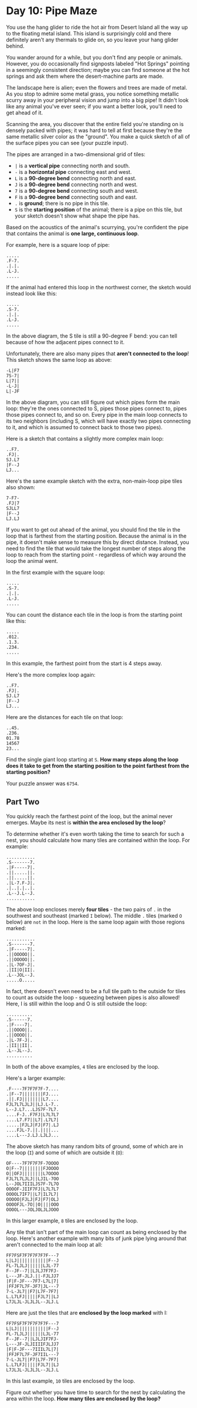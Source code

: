 # Day 10: Pipe Maze

You use the hang glider to ride the hot air from Desert Island all the way up to the floating metal island. This island is surprisingly cold and there definitely aren't any thermals to glide on, so you leave your hang glider behind.

You wander around for a while, but you don't find any people or animals. However, you do occasionally find signposts labeled "Hot Springs" pointing in a seemingly consistent direction; maybe you can find someone at the hot springs and ask them where the desert-machine parts are made.

The landscape here is alien; even the flowers and trees are made of metal. As you stop to admire some metal grass, you notice something metallic scurry away in your peripheral vision and jump into a big pipe! It didn't look like any animal you've ever seen; if you want a better look, you'll need to get ahead of it.

Scanning the area, you discover that the entire field you're standing on is densely packed with pipes; it was hard to tell at first because they're the same metallic silver color as the "ground". You make a quick sketch of all of the surface pipes you can see (your puzzle input).

The pipes are arranged in a two-dimensional grid of tiles:

- `|` is a **vertical pipe** connecting north and south.
- `-` is a **horizontal pipe** connecting east and west.
- `L` is a **90-degree bend** connecting north and east.
- `J` is a **90-degree bend** connecting north and west.
- `7` is a **90-degree bend** connecting south and west.
- `F` is a **90-degree bend** connecting south and east.
- `.` is **ground**; there is no pipe in this tile.
- `S` is the **starting position** of the animal; there is a pipe on this tile, but your sketch doesn't show what shape the pipe has.

Based on the acoustics of the animal's scurrying, you're confident the pipe that contains the animal is **one large, continuous loop**.

For example, here is a square loop of pipe:

```text
.....
.F-7.
.|.|.
.L-J.
.....
```

If the animal had entered this loop in the northwest corner, the sketch would instead look like this:

```text
.....
.S-7.
.|.|.
.L-J.
.....
```

In the above diagram, the S tile is still a 90-degree F bend: you can tell because of how the adjacent pipes connect to it.

Unfortunately, there are also many pipes that **aren't connected to the loop**! This sketch shows the same loop as above:

```text
-L|F7
7S-7|
L|7||
-L-J|
L|-JF
```

In the above diagram, you can still figure out which pipes form the main loop: they're the ones connected to S, pipes those pipes connect to, pipes those pipes connect to, and so on. Every pipe in the main loop connects to its two neighbors (including S, which will have exactly two pipes connecting to it, and which is assumed to connect back to those two pipes).

Here is a sketch that contains a slightly more complex main loop:

```text
..F7.
.FJ|.
SJ.L7
|F--J
LJ...
```

Here's the same example sketch with the extra, non-main-loop pipe tiles also shown:

```text
7-F7-
.FJ|7
SJLL7
|F--J
LJ.LJ
```

If you want to get out ahead of the animal, you should find the tile in the loop that is farthest from the starting position. Because the animal is in the pipe, it doesn't make sense to measure this by direct distance. Instead, you need to find the tile that would take the longest number of steps along the loop to reach from the starting point - regardless of which way around the loop the animal went.

In the first example with the square loop:

```text
.....
.S-7.
.|.|.
.L-J.
.....
```

You can count the distance each tile in the loop is from the starting point like this:

```text
.....
.012.
.1.3.
.234.
.....
```

In this example, the farthest point from the start is 4 steps away.

Here's the more complex loop again:

```text
..F7.
.FJ|.
SJ.L7
|F--J
LJ...
```

Here are the distances for each tile on that loop:

```text
..45.
.236.
01.78
14567
23...
```

Find the single giant loop starting at `S`. **How many steps along the loop does it take to get from the starting position to the point farthest from the starting position?**

Your puzzle answer was `6754`.

## Part Two

You quickly reach the farthest point of the loop, but the animal never emerges. Maybe its nest is **within the area enclosed by the loop**?

To determine whether it's even worth taking the time to search for such a nest, you should calculate how many tiles are contained within the loop. For example:

```
...........
.S-------7.
.|F-----7|.
.||.....||.
.||.....||.
.|L-7.F-J|.
.|..|.|..|.
.L--J.L--J.
...........
```

The above loop encloses merely **four tiles** - the two pairs of `.` in the southwest and southeast (marked `I` below). The middle `.` tiles (marked `O` below) are `not` in the loop. Here is the same loop again with those regions marked:

```
...........
.S-------7.
.|F-----7|.
.||OOOOO||.
.||OOOOO||.
.|L-7OF-J|.
.|II|O|II|.
.L--JOL--J.
.....O.....
```

In fact, there doesn't even need to be a full tile path to the outside for tiles to count as outside the loop - squeezing between pipes is also allowed! Here, I is still within the loop and O is still outside the loop:

```
..........
.S------7.
.|F----7|.
.||OOOO||.
.||OOOO||.
.|L-7F-J|.
.|II||II|.
.L--JL--J.
..........
```

In both of the above examples, `4` tiles are enclosed by the loop.

Here's a larger example:

```
.F----7F7F7F7F-7....
.|F--7||||||||FJ....
.||.FJ||||||||L7....
FJL7L7LJLJ||LJ.L-7..
L--J.L7...LJS7F-7L7.
....F-J..F7FJ|L7L7L7
....L7.F7||L7|.L7L7|
.....|FJLJ|FJ|F7|.LJ
....FJL-7.||.||||...
....L---J.LJ.LJLJ...
```

The above sketch has many random bits of ground, some of which are in the loop (`I`) and some of which are outside it (`O`):

```
OF----7F7F7F7F-7OOOO
O|F--7||||||||FJOOOO
O||OFJ||||||||L7OOOO
FJL7L7LJLJ||LJIL-7OO
L--JOL7IIILJS7F-7L7O
OOOOF-JIIF7FJ|L7L7L7
OOOOL7IF7||L7|IL7L7|
OOOOO|FJLJ|FJ|F7|OLJ
OOOOFJL-7O||O||||OOO
OOOOL---JOLJOLJLJOOO
```

In this larger example, `8` tiles are enclosed by the loop.

Any tile that isn't part of the main loop can count as being enclosed by the loop. Here's another example with many bits of junk pipe lying around that aren't connected to the main loop at all:

```
FF7FSF7F7F7F7F7F---7
L|LJ||||||||||||F--J
FL-7LJLJ||||||LJL-77
F--JF--7||LJLJ7F7FJ-
L---JF-JLJ.||-FJLJJ7
|F|F-JF---7F7-L7L|7|
|FFJF7L7F-JF7|JL---7
7-L-JL7||F7|L7F-7F7|
L.L7LFJ|||||FJL7||LJ
L7JLJL-JLJLJL--JLJ.L
```

Here are just the tiles that are **enclosed by the loop marked** with I:

```
FF7FSF7F7F7F7F7F---7
L|LJ||||||||||||F--J
FL-7LJLJ||||||LJL-77
F--JF--7||LJLJIF7FJ-
L---JF-JLJIIIIFJLJJ7
|F|F-JF---7IIIL7L|7|
|FFJF7L7F-JF7IIL---7
7-L-JL7||F7|L7F-7F7|
L.L7LFJ|||||FJL7||LJ
L7JLJL-JLJLJL--JLJ.L
```

In this last example, `10` tiles are enclosed by the loop.

Figure out whether you have time to search for the nest by calculating the area within the loop. **How many tiles are enclosed by the loop?**

